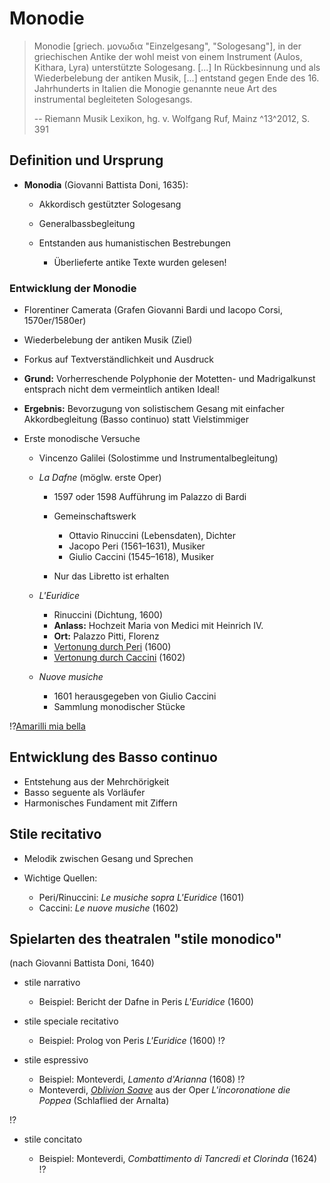 <!--
author: Dennis Ried
email: dennis.ried@musikwiss.uni-halle.de
version: 1.0.0
language: de
narrator: Deutsch Female
import: ../config.md
tags: barock, gattung, vokalmusik
-->

# Monodie

> Monodie [griech. μονωδια "Einzelgesang", "Sologesang"], in der griechischen Antike der wohl meist von einem Instrument (Aulos, Kithara, Lyra) unterstützte Sologesang.
> [...]
> In Rückbesinnung und als Wiederbelebung der antiken Musik, [...] entstand gegen Ende des 16. Jahrhunderts in Italien die Monogie genannte neue Art des instrumental begleiteten Sologesangs.
>
> -- Riemann Musik Lexikon, hg. v. Wolfgang Ruf, Mainz ^13^2012, S. 391

## Definition und Ursprung
* **Monodia** (Giovanni Battista Doni, 1635):

  * Akkordisch gestützter Sologesang
  * Generalbassbegleitung
  * Entstanden aus humanistischen Bestrebungen

    * Überlieferte antike Texte wurden gelesen!

### Entwicklung der Monodie

* Florentiner Camerata (Grafen Giovanni Bardi und Iacopo Corsi, 1570er/1580er)
* Wiederbelebung der antiken Musik (Ziel)
* Forkus auf Textverständlichkeit und Ausdruck
* **Grund:** Vorherreschende Polyphonie der Motetten- und Madrigalkunst entsprach nicht dem vermeintlich antiken Ideal!
* **Ergebnis:** Bevorzugung von solistischem Gesang mit einfacher Akkordbegleitung (Basso continuo) statt Vielstimmiger 

* Erste monodische Versuche

  * Vincenzo Galilei (Solostimme und Instrumentalbegleitung)
  * _La Dafne_ (möglw. erste Oper)
    
    * 1597 oder 1598 Aufführung im Palazzo di Bardi
    * Gemeinschaftswerk

      * Ottavio Rinuccini (Lebensdaten), Dichter
      * Jacopo Peri (1561–1631), Musiker
      * Giulio Caccini (1545–1618), Musiker
    
    * Nur das Libretto ist erhalten

  * _L'Euridice_
    
    * Rinuccini (Dichtung, 1600) 
    * **Anlass:** Hochzeit Maria von Medici mit Heinrich IV.
    * **Ort:** Palazzo Pitti, Florenz
    * [Vertonung durch Peri](https://www.youtube.com/watch?v=v-Uf30MaXCY) (1600)
    * [Vertonung durch Caccini](https://www.youtube.com/watch?v=4EWX3p1ahWY) (1602)

  * _Nuove musiche_

    * 1601 herausgegeben von Giulio Caccini
    * Sammlung monodischer Stücke
  
!?[Amarilli mia bella](https://www.youtube.com/watch?v=bHVXUNtCcfk "Giulio Caccini: _Amarilli mia bella_, Jakub Józef Orliński")

## Entwicklung des Basso continuo
* Entstehung aus der Mehrchörigkeit
* Basso seguente als Vorläufer
* Harmonisches Fundament mit Ziffern

## Stile recitativo
* Melodik zwischen Gesang und Sprechen
* Wichtige Quellen:

  * Peri/Rinuccini: _Le musiche sopra L'Euridice_ (1601)
  * Caccini: _Le nuove musiche_ (1602)

## Spielarten des theatralen "stile monodico"
(nach Giovanni Battista Doni, 1640)

* stile narrativo 

  * Beispiel: Bericht der Dafne in Peris _L'Euridice_ (1600)

* stile speciale recitativo 

  * Beispiel: Prolog von Peris _L'Euridice_ (1600) !?[](https://www.youtube.com/watch?v=6Z1i4aYgmyc)

* stile espressivo 

  * Beispiel: Monteverdi, _Lamento d'Arianna_ (1608) !?[](https://www.youtube.com/watch?v=3iY1jBk50ok)
  * Monteverdi, [_Oblivion Soave_](https://youtu.be/MGRQhiaLTI8?si=XTwuiz0cB57rTsoz&t=7927 "Beginn der Arie bei 2:12:55") aus der Oper _L'incoronatione die Poppea_ (Schlaflied der Arnalta)

!?[](https://www.youtube.com/watch?v=q1DE1dTdCNE)

* stile concitato

  * Beispiel: Monteverdi, _Combattimento di Tancredi et Clorinda_ (1624) !?[](https://www.youtube.com/watch?v=AT_Ktsg86gs) 
